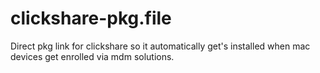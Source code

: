 # clickshare-pkg.file
Direct pkg link for clickshare so it automatically get's installed when mac devices get enrolled via mdm solutions. 
